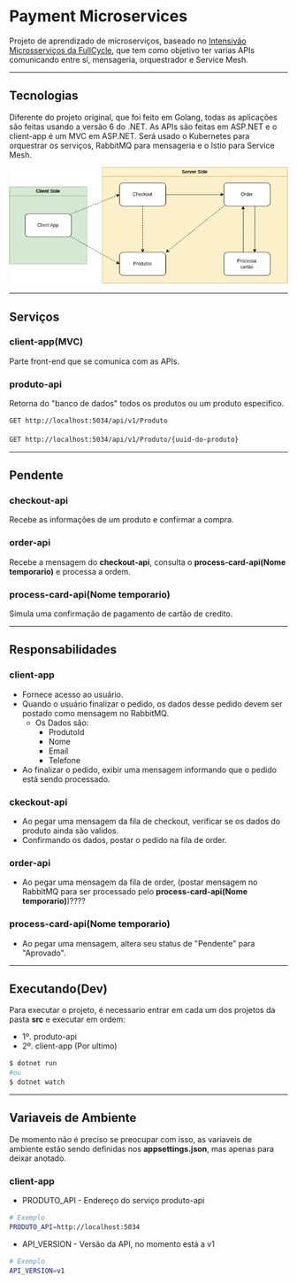 # Payment Microservices
Projeto de aprendizado de microserviços, baseado no [Intensivão Microsserviços da FullCycle](https://www.youtube.com/playlist?list=PL5aY_NrL1rjuzBYy1Gro6IVDF1BPkPK_m), que tem como objetivo ter varias APIs comunicando entre sí,  mensageria, orquestrador e Service Mesh. 
___
## Tecnologias
Diferente do projeto original, que foi feito em Golang, todas as aplicações são feitas usando a versão 6 do .NET. As APIs são feitas em ASP.NET e o client-app é um MVC em ASP.NET. 
Será usado o Kubernetes para orquestrar os serviços, RabbitMQ para mensageria e o Istio para Service Mesh.

![Diagrama do Projeto](img/IntensivoMicroservicos.drawio.png)

___
## Serviços

### client-app(MVC)
Parte front-end que se comunica com as APIs.

### produto-api
Retorna do "banco de dados" todos os produtos ou um produto especifico.

```sh
GET http://localhost:5034/api/v1/Produto

GET http://localhost:5034/api/v1/Produto/{uuid-do-produto}
```

___
## Pendente

### checkout-api
Recebe as informações de um produto e confirmar a compra.

### order-api
Recebe a mensagem do **checkout-api**, consulta o **process-card-api(Nome temporario)** e processa a ordem.

### process-card-api(Nome temporario)
Simula uma confirmação de pagamento de cartão de credito.

___
## Responsabilidades
### client-app
- Fornece acesso ao usuário.
- Quando o usuário finalizar o pedido, os dados desse pedido devem ser postado como mensagem no RabbitMQ.
    - Os Dados são:
        - ProdutoId
        - Nome
        - Email
        - Telefone
- Ao finalizar o pedido, exibir uma mensagem informando que o pedido está sendo processado.

### ckeckout-api
- Ao pegar uma mensagem da fila de checkout, verificar se os dados do produto ainda são validos.
- Confirmando os dados, postar o pedido na fila de order.

### order-api
- Ao pegar uma mensagem da fila de order, (postar mensagem no RabbitMQ para ser processado pelo **process-card-api(Nome temporario)**)????

### process-card-api(Nome temporario)
- Ao pegar uma mensagem, altera seu status de "Pendente" para "Aprovado".

___
## Executando(Dev)
Para executar o projeto, é necessario entrar em cada um dos projetos da pasta **src** e executar em ordem:

- 1º. produto-api
- 2º. client-app (Por ultimo)
```sh
$ dotnet run
#ou
$ dotnet watch
```

___
## Variaveis de Ambiente
De momento não é preciso se preocupar com isso, as variaveis de ambiente estão sendo definidas nos **appsettings.json**, mas apenas para deixar anotado.

### client-app

- PRODUTO_API - Endereço do serviço produto-api
```sh
# Exemplo
PRODUTO_API=http://localhost:5034
```
- API_VERSION - Versão da API, no momento está a v1
```sh
# Exemplo
API_VERSION=v1
```